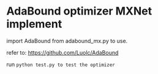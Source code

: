 # AdaBound optimizer MXNet implement

import AdaBound from adabound_mx.py to use.

refer to: https://github.com/Luolc/AdaBound

run `python test.py to test the optimizer`